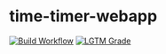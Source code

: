 # time-timer-webapp
[![Build Workflow](https://github.com/qoomon/time-timer-webapp/workflows/Build/badge.svg)](https://github.com/qoomon/time-timer-webapp/actions)
[![LGTM Grade](https://img.shields.io/lgtm/grade/java/github/qoomon/time-timer-webapp)](https://lgtm.com/projects/g/qoomon/time-timer-webapp)
